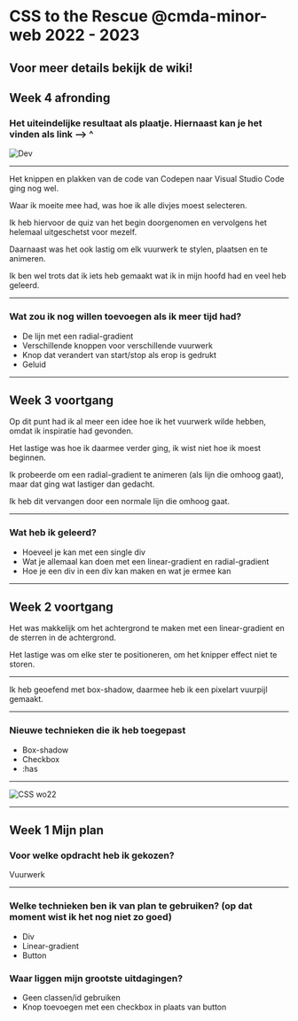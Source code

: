 # CSS to the Rescue @cmda-minor-web 2022 - 2023

## Voor meer details bekijk de wiki!

## Week 4 afronding

### Het uiteindelijke resultaat als plaatje. Hiernaast kan je het vinden als link --> ^

![Dev](https://user-images.githubusercontent.com/40611000/224038160-1b170e8f-d75e-4464-a76d-a86a8c53e746.PNG)

***

Het knippen en plakken van de code van Codepen naar Visual Studio Code ging nog wel.

Waar ik moeite mee had, was hoe ik alle divjes moest selecteren. 

Ik heb hiervoor de quiz van het begin doorgenomen en vervolgens het helemaal uitgeschetst voor mezelf.

Daarnaast was het ook lastig om elk vuurwerk te stylen, plaatsen en te animeren.

Ik ben wel trots dat ik iets heb gemaakt wat ik in mijn hoofd had en veel heb geleerd.

***

### Wat zou ik nog willen toevoegen als ik meer tijd had?

* De lijn met een radial-gradient
* Verschillende knoppen voor verschillende vuurwerk
* Knop dat verandert van start/stop als erop is gedrukt
* Geluid

***

## Week 3 voortgang

Op dit punt had ik al meer een idee hoe ik het vuurwerk wilde hebben, omdat ik inspiratie had gevonden.

Het lastige was hoe ik daarmee verder ging, ik wist niet hoe ik moest beginnen.

Ik probeerde om een radial-gradient te animeren (als lijn die omhoog gaat), maar dat ging wat lastiger dan gedacht.

Ik heb dit vervangen door een normale lijn die omhoog gaat.

***

### Wat heb ik geleerd?

* Hoeveel je kan met een single div
* Wat je allemaal kan doen met een linear-gradient en radial-gradient
* Hoe je een div in een div kan maken en wat je ermee kan

***

## Week 2 voortgang

Het was makkelijk om het achtergrond te maken met een linear-gradient en de sterren in de achtergrond. 

Het lastige was om elke ster te positioneren, om het knipper effect niet te storen.

***

Ik heb geoefend met box-shadow, daarmee heb ik een pixelart vuurpijl gemaakt.

***

### Nieuwe technieken die ik heb toegepast

* Box-shadow
* Checkbox
* :has

***

![CSS wo22](https://user-images.githubusercontent.com/40611000/224048483-4624526f-3b11-420b-864e-596cdaacf340.PNG)

***

## Week 1 Mijn plan

### Voor welke opdracht heb ik gekozen?

Vuurwerk

***

### Welke technieken ben ik van plan te gebruiken? (op dat moment wist ik het nog niet zo goed)

* Div
* Linear-gradient
* Button

### Waar liggen mijn grootste uitdagingen?

* Geen classen/id gebruiken
* Knop toevoegen met een checkbox in plaats van button
